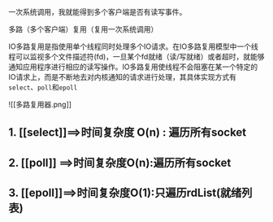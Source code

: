 
一次系统调用，我就能得到多个客户端是否有读写事件。

多路（多个客户端）复用（复用一次系统调用）

IO多路复用是指使用单个线程同时处理多个IO请求。在IO多路复用模型中一个线程可以监视多个文件描述符(fd)，一旦某个fd就绪（读/写就绪）或者超时，就能够通知应用程序进行相应的读写操作。IO多路复用使线程不会阻塞在某一个特定的IO请求上，而是不断地去对内核通知的请求进行处理，其具体实现方式有`select`、`poll`和`epoll`

![[多路复用器.png]]



##  1. [[select]]==>时间复杂度 O(n) : 遍历所有socket


## 2. [[poll]] ==>时间复杂度O(n):遍历所有socket


## 3. [[epoll]]==>时间复杂度O(1):只遍历rdList(就绪列表)


